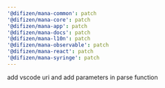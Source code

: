 ```yaml
---
'@difizen/mana-common': patch
'@difizen/mana-core': patch
'@difizen/mana-app': patch
'@difizen/mana-docs': patch
'@difizen/mana-l10n': patch
'@difizen/mana-observable': patch
'@difizen/mana-react': patch
'@difizen/mana-syringe': patch
---
```


add vscode uri and add parameters in parse function
